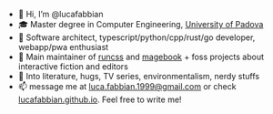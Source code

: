 - 👋 Hi, I’m @lucafabbian
- 🎓 Master degree in Computer Engineering, [University of Padova](https://unipd.it) 
- 💞️ Software architect, typescript/python/cpp/rust/go developer, webapp/pwa enthusiast
- 📖 Main maintainer of [runcss](https://github.com/mudgen/runcss) and [magebook](https://magebook.github.io) + foss projects about interactive fiction and editors
- 🌱 Into literature, hugs, TV series, environmentalism, nerdy stuffs
- 📫 message me at <luca.fabbian.1999@gmail.com> or check [lucafabbian.github.io](https://lucafabbian.github.io). Feel free to write me! 
